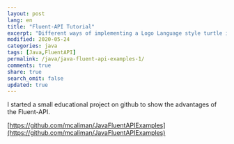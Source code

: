 ```yaml
---
layout: post
lang: en
title: "Fluent-API Tutorial"
excerpt: "Different ways of implementing a Logo Language style turtle in Java."
modified: 2020-05-24
categories: java
tags: [Java,FluentAPI]
permalink: /java/java-fluent-api-examples-1/
comments: true
share: true
search_omit: false
updated: true
---
```



I started a small educational project on github to show the advantages of the Fluent-API.

[https://github.com/mcaliman/JavaFluentAPIExamples](https://github.com/mcaliman/JavaFluentAPIExamples)
